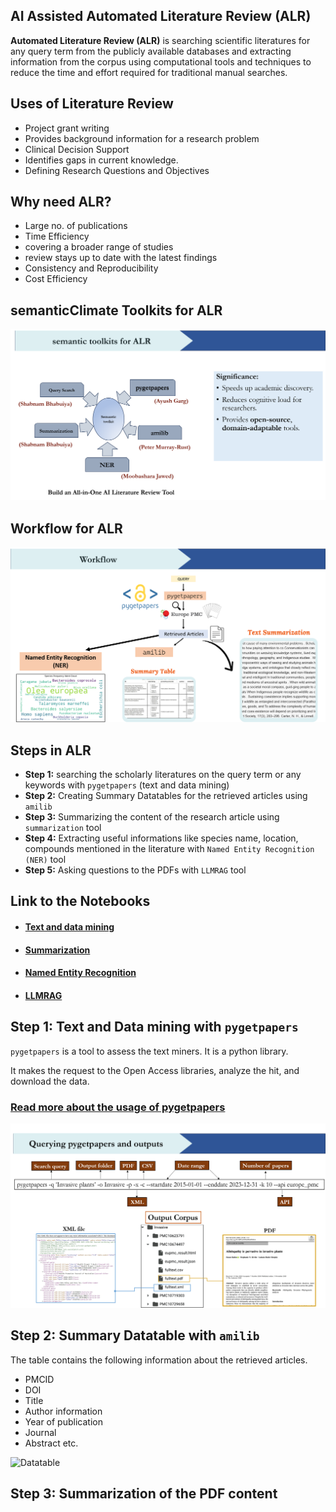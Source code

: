 ## AI Assisted Automated Literature Review (ALR)

**Automated Literature Review (ALR)** is searching scientific literatures for any query term from the publicly available databases and extracting information from the corpus using computational tools and techniques to reduce the time and effort required for traditional manual searches. 

## Uses of Literature Review

- Project grant writing
- Provides background information for a research problem
- Clinical Decision Support
- Identifies gaps in current knowledge.
- Defining Research Questions and Objectives


## Why need ALR?

- Large no. of publications
- Time Efficiency
- covering a broader range of studies
- review stays up to date with the latest findings
- Consistency and Reproducibility
- Cost Efficiency

## semanticClimate Toolkits for ALR 

![ALR tools](https://github.com/semanticClimate/internship_sC/blob/main/img/ALR_pic1.png)


## Workflow for ALR 

![ALR workflow](https://github.com/semanticClimate/internship_sC/blob/main/img/ALR_pic2.png)

## Steps in ALR

- **Step 1:** searching the scholarly literatures on the query term or any keywords with `pygetpapers` (text and data mining)
- **Step 2:** Creating Summary Datatables for the retrieved articles using `amilib`
- **Step 3:** Summarizing the content of the research article using `summarization` tool 
- **Step 4:** Extracting useful informations like species name, location, compounds mentioned in the literature with `Named Entity Recognition (NER)` tool
- **Step 5:** Asking questions to the PDFs with `LLMRAG` tool 


## Link to the Notebooks 

- #### [Text and data mining](https://colab.research.google.com/drive/1RumRjh0EnKcLDmXhtYvxqMKi39BX_sB1?usp=sharing)
- #### [Summarization](https://colab.research.google.com/drive/1el5Zjogk7DXqqeuBzGMqFDBGTvyWg1Pm?usp=sharing)
- #### [Named Entity Recognition](https://colab.research.google.com/drive/1oPgnTC4UrBJF-8W2t508voWEsu8_z4ac?usp=sharing)
- #### [LLMRAG](https://colab.research.google.com/drive/1RteHNh-ZROSSxja7tYRaKVCwT5wWOeVP?usp=sharing)


## Step 1: Text and Data mining with `pygetpapers`

`pygetpapers` is a tool to assess the text miners. It is a python library.

It makes the request to the Open Access libraries, analyze the hit, and download the data.

### [Read more about the usage of pygetpapers](https://github.com/petermr/pygetpapers)

![literature search with pygetpapers](https://github.com/semanticClimate/internship_sC/blob/main/img/ALR_pic3.png)

## Step 2: Summary Datatable with `amilib`

The table contains the following information about the retrieved articles.

- PMCID
- DOI
- Title
- Author information
- Year of publication
- Journal
- Abstract etc.

![Datatable]()

## Step 3: Summarization of the PDF content





